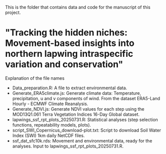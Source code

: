 This is the folder that contains data and code for the manuscript of this project.  
# "Tracking the hidden niches: Movement-based insights into northern lapwing intraspecific variation and conservation" 
 Explanation of the file names
 - Data_preparation.R: A file to extract environmental data.
 - Generate_ERA5climate.js: Generate climate data: Temperature, precipitation, u and v components of wind. From the dataset ERA5-Land Hourly - ECMWF Climate Reanalysis.
 - Generate_NDVI.js: Generate NDVI values for each step using the MOD13Q1.061 Terra Vegetation Indices 16-Day Global dataset.
 - lapwings_ssf_rpt_plots_20250731.R: Statistical analyses (step selection functions, repeatability models, plots).
 - script_SWI_Copernicus_download-plot.txt: Script to download Soil Water Index (SWI) 1km daily NetCDF files.
 - ssf_dat_sfc10k.rds: Movement and environmental data, ready for the analyses. Input to lapwings_ssf_rpt_plots_20250731.R.

